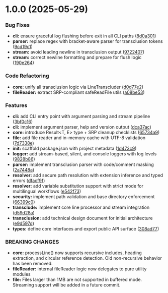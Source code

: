# 1.0.0 (2025-05-29)


### Bug Fixes

* **cli:** ensure graceful log flushing before exit in all CLI paths ([8d0a301](https://github.com/flyingrobots/markdown-transclusion/commit/8d0a301ed109696d006d9c107f918483669a12ef))
* **parser:** replace regex with bracket-aware parser for transclusion tokens ([9cd19c1](https://github.com/flyingrobots/markdown-transclusion/commit/9cd19c146c62c0958e3dc15f7db189a823416a54))
* **stream:** avoid leading newline in transclusion output ([9722407](https://github.com/flyingrobots/markdown-transclusion/commit/97224075e4a6c48c74e181765afa19a0c8d01c26))
* **stream:** correct newline formatting and prepare for flush logic ([190e264](https://github.com/flyingrobots/markdown-transclusion/commit/190e264c22ec4091150fcbdb1dc46b88fc1696a7))


### Code Refactoring

* **core:** unify all transclusion logic via LineTranscluder ([d0d77e2](https://github.com/flyingrobots/markdown-transclusion/commit/d0d77e2ac240674d1343ad964ce70ff0c46b3ea6))
* **fileReader:** extract SRP-compliant safeReadFile utils ([a08be53](https://github.com/flyingrobots/markdown-transclusion/commit/a08be532617a16c5f7c763c3dd049e675495248c))


### Features

* **cli:** add CLI entry point with argument parsing and stream pipeline ([3bf0c16](https://github.com/flyingrobots/markdown-transclusion/commit/3bf0c161ffbff4ab6304cff0dc4e3f76bc895eed))
* **cli:** implement argument parser, help and version output ([dca37ac](https://github.com/flyingrobots/markdown-transclusion/commit/dca37aca051116521b56c8db034c80382a51b43a))
* **core:** introduce Result<T, E> type + SRP cleanup checklists ([65734a9](https://github.com/flyingrobots/markdown-transclusion/commit/65734a92b28d981f7d2a1f1cbfbab712e2a5dba7))
* **file:** add file reader and in-memory cache with UTF-8 validation ([7d7338e](https://github.com/flyingrobots/markdown-transclusion/commit/7d7338e19b02207d27d05634c7bcbd30d38caed3))
* **init:** scaffold package.json with project metadata ([1d473c9](https://github.com/flyingrobots/markdown-transclusion/commit/1d473c91c47e2d48e81f7a26b6848ec63a32d804))
* **logger:** add stream-based, silent, and console loggers with log levels ([9828b86](https://github.com/flyingrobots/markdown-transclusion/commit/9828b86f05038d2ac28b091f150f896677142b10))
* **parser:** implement transclusion parser with code/comment masking ([2a7448a](https://github.com/flyingrobots/markdown-transclusion/commit/2a7448a1f865affbc3b69d22e56cb2f10428979e))
* **resolver:** add secure path resolution with extension inference and typed errors ([dfacf9f](https://github.com/flyingrobots/markdown-transclusion/commit/dfacf9fe550bf78315851ba4cdc7aed5b872f9a3))
* **resolver:** add variable substitution support with strict mode for multilingual workflows ([e542f73](https://github.com/flyingrobots/markdown-transclusion/commit/e542f7389d49c6879d27b0220b68987d623d53a8))
* **security:** implement path validation and base directory enforcement ([66399c0](https://github.com/flyingrobots/markdown-transclusion/commit/66399c0c5be1adf1319f6e3a0b3e9da0fb0dff21))
* **transclude:** implement core line processor and stream integration ([d59d28a](https://github.com/flyingrobots/markdown-transclusion/commit/d59d28ad924663ff2746e4512accb74c5edcb63d))
* **transclusion:** add technical design document for initial architecture ([e9d597d](https://github.com/flyingrobots/markdown-transclusion/commit/e9d597d48fa1119951921e9bb7fcff3c085e1e44))
* **types:** define core interfaces and export public API surface ([308ad77](https://github.com/flyingrobots/markdown-transclusion/commit/308ad77348052ba6b63373071e533291d8148df8))


### BREAKING CHANGES

* **core:** processLine() now supports recursive includes, heading extraction, and circular reference detection. Old non-recursive behavior has been removed.
* **fileReader:** internal fileReader logic now delegates to pure utility modules
* **file:** Files larger than 1MB are not supported in buffered mode.
Streaming support will be added in a future commit.



